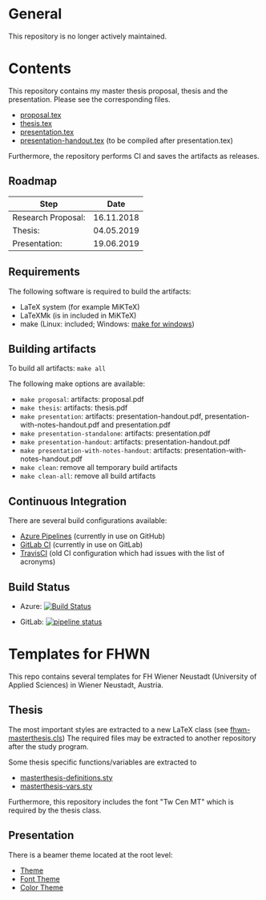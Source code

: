 # General
This repository is no longer actively maintained.

# Contents
This repository contains my master thesis proposal, thesis and the presentation.
Please see the corresponding files.
 * [proposal.tex](proposal.tex)
 * [thesis.tex](thesis.tex)
 * [presentation.tex](presentation.tex)
 * [presentation-handout.tex](presentation-handout.tex) (to be compiled after presentation.tex)

Furthermore, the repository performs CI and saves the artifacts as releases.

## Roadmap

| Step              | Date       |
|-------------------|------------|
| Research Proposal: | 16.11.2018 |
| Thesis:            | 04.05.2019 |
| Presentation:      | 19.06.2019 |

## Requirements
The following software is required to build the artifacts:

 * LaTeX system (for example MiKTeX)
 * LaTeXMk (is in included in MiKTeX)
 * make (Linux: included; Windows: [make for windows](http://gnuwin32.sourceforge.net/packages/make.htm))

## Building artifacts
To build all artifacts: `make all`

The following make options are available:
 * `make proposal`: artifacts: proposal.pdf
 * `make thesis`: artifacts: thesis.pdf
 * `make presentation`: artifacts: presentation-handout.pdf, presentation-with-notes-handout.pdf and presentation.pdf
 * `make presentation-standalone`: artifacts: presentation.pdf 
 * `make presentation-handout`: artifacts: presentation-handout.pdf
 * `make presentation-with-notes-handout`: artifacts: presentation-with-notes-handout.pdf
 * `make clean`: remove all temporary build artifacts
 * `make clean-all`: remove all build artifacts

## Continuous Integration
There are several build configurations available:
* [Azure Pipelines](azure-pipelines.yml) (currently in use on GitHub)
* [GitLab CI](.gitlab-ci.yml) (currently in use on GitLab)
* [TravisCI](.travis.yml) (old CI configuration which had issues with the list of acronyms)

## Build Status
* Azure: [![Build Status](https://dev.azure.com/kource/FHWN/_apis/build/status/mrdavidkovacs.MasterThesis?branchName=master)](https://dev.azure.com/kource/FHWN/_build/latest?definitionId=13&branchName=master)

* GitLab: [![pipeline status](https://gitlab.com/mr.david.kovacs/MasterThesis/badges/master/pipeline.svg)](https://gitlab.com/mr.david.kovacs/MasterThesis/commits/master)

# Templates for FHWN

This repo contains several templates for FH Wiener Neustadt (University of Applied Sciences) in Wiener Neustadt, Austria.

## Thesis
The most important styles are extracted to a new LaTeX class (see [fhwn-masterthesis.cls](includes/fhwn-masterthesis.cls))
The required files may be extracted to another repository after the study program.

Some thesis specific functions/variables are extracted to 
* [masterthesis-definitions.sty](includes/masterthesis-definitions.sty)
* [masterthesis-vars.sty](includes/masterthesis-vars.sty)

Furthermore, this repository includes the font "Tw Cen MT" which is required by the thesis class.

## Presentation

There is a beamer theme located at the root level:
 * [Theme](beamerthemeFHWN.sty)
 * [Font Theme](beamerfontthemeFHWN.sty)
 * [Color Theme](beamercolorthemeFHWN.sty)
